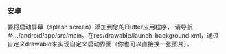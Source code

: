 ### 安卓

要将启动屏幕（splash screen）添加到您的Flutter应用程序， 请导航至.../android/app/src/main。在res/drawable/launch_background.xml，通过自定义drawable来实现自定义启动界面（你也可以直接换一张图片）。

#